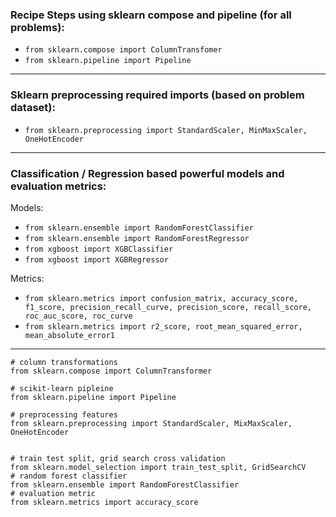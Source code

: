 ### Recipe Steps using sklearn **compose** and **pipeline** (for all problems):
* `from sklearn.compose import ColumnTransfomer`
* `from sklearn.pipeline import Pipeline`
  
---

### Sklearn **preprocessing** required imports (based on problem dataset):
* `from sklearn.preprocessing import StandardScaler, MinMaxScaler, OneHotEncoder`

---

### Classification / Regression based powerful models and evaluation **metrics**:

Models:
* `from sklearn.ensemble import RandomForestClassifier`
* `from sklearn.ensemble import RandomForestRegressor`
* `from xgboost import XGBClassifier`
* `from xgboost import XGBRegressor`

Metrics:
* `from sklearn.metrics import confusion_matrix, accuracy_score, f1_score, precision_recall_curve, precision_score, recall_score, roc_auc_score, roc_curve`
* `from sklearn.metrics import r2_score, root_mean_squared_error, mean_absolute_error1`
 
---


```
# column transformations
from sklearn.compose import ColumnTransformer

# scikit-learn pipleine
from sklearn.pipeline import Pipeline

# preprocessing features
from sklearn.preprocessing import StandardScaler, MixMaxScaler, OneHotEncoder


# train test split, grid search cross validation
from sklearn.model_selection import train_test_split, GridSearchCV
# random forest classifier
from sklearn.ensemble import RandomForestClassifier
# evaluation metric
from sklearn.metrics import accuracy_score
```

